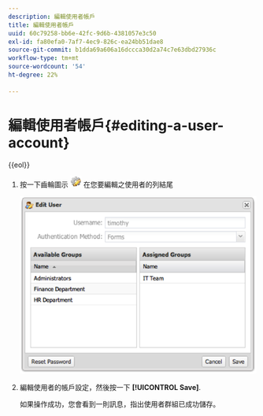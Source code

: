 ```yaml
---
description: 編輯使用者帳戶
title: 編輯使用者帳戶
uuid: 60c79258-bb6e-42fc-9d6b-4381057e3c50
exl-id: fa80efa0-7af7-4ec9-826c-ea24bb51dae8
source-git-commit: b1dda69a606a16dccca30d2a74c7e63dbd27936c
workflow-type: tm+mt
source-wordcount: '54'
ht-degree: 22%

---
```


# 編輯使用者帳戶{#editing-a-user-account}

{{eol}}

1. 按一下齒輪圖示 ![](assets/edit_icon.png) 在您要編輯之使用者的列結尾

   ![](assets/edit_user_account.png)

1. 編輯使用者的帳戶設定，然後按一下 **[!UICONTROL Save]**.

   如果操作成功，您會看到一則訊息，指出使用者群組已成功儲存。
